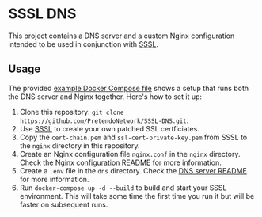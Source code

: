 # SSSL DNS

This project contains a DNS server and a custom Nginx configuration intended to be used in conjunction with
[SSSL](https://github.com/PretendoNetwork/SSSL).

## Usage

The provided [example Docker Compose file](./compose.yml) shows a setup that runs both the DNS server and Nginx
together. Here's how to set it up:

1. Clone this repository: `git clone https://github.com/PretendoNetwork/SSSL-DNS.git`.
2. Use [SSSL](https://github.com/PretendoNetwork/SSSL) to create your own patched SSL certficiates.
3. Copy the `cert-chain.pem` and `ssl-cert-private-key.pem` from SSSL to the `nginx` directory in this repository.
4. Create an Nginx configuration file `nginx.conf` in the `nginx` directory. Check the
   [Nginx configuration README](./nginx/README.md) for more information.
5. Create a `.env` file in the `dns` directory. Check the [DNS server README](./dns/README.md) for more information.
6. Run `docker-compose up -d --build` to build and start your SSSL environment. This will take some time the first time
   you run it but will be faster on subsequent runs.

